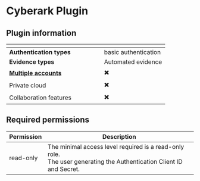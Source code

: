 # Cyberark Plugin

## Plugin information

<table data-header-hidden><thead><tr><th width="239"></th><th></th></tr></thead><tbody><tr><td><strong>Authentication types</strong></td><td>basic authentication</td></tr><tr><td><strong>Evidence types</strong></td><td>Automated evidence</td></tr><tr><td><a href="broken-reference"><strong>Multiple accounts</strong></a></td><td><span data-gb-custom-inline data-tag="emoji" data-code="2716">✖️</span></td></tr><tr><td>Private cloud</td><td><span data-gb-custom-inline data-tag="emoji" data-code="2716">✖️</span></td></tr><tr><td>Collaboration features</td><td><span data-gb-custom-inline data-tag="emoji" data-code="2716">✖️</span></td></tr></tbody></table>



## Required permissions

<table><thead><tr><th>Permission</th><th width="534">Description</th></tr></thead><tbody><tr><td>read-only</td><td>The minimal access level required is a read-only role.<br>The user generating the Authentication Client ID and Secret.</td></tr></tbody></table>





